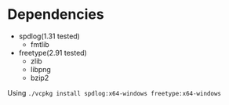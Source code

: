 # Dependencies

* spdlog(1.31 tested)
  * fmtlib
* freetype(2.91 tested)
  * zlib
  * libpng
  * bzip2

Using `./vcpkg install spdlog:x64-windows freetype:x64-windows`